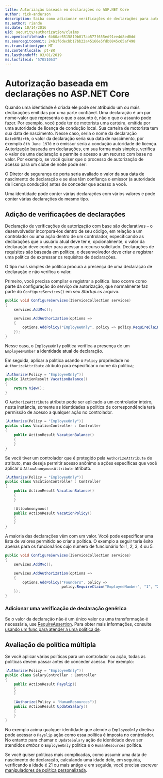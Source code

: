 ```yaml
---
title: Autorização baseada em declarações no ASP.NET Core
author: rick-anderson
description: Saiba como adicionar verificações de declarações para autorização em um aplicativo ASP.NET Core.
ms.author: riande
ms.date: 10/14/2016
uid: security/authorization/claims
ms.openlocfilehash: 6b60ae5515819b017ab577f655ed91ee4d8ed0dd
ms.sourcegitcommit: 24b1f6decbb17bb22a45166e5fdb0845c65af498
ms.translationtype: MT
ms.contentlocale: pt-BR
ms.lasthandoff: 03/01/2019
ms.locfileid: "57051063"
---
```

# <a name="claims-based-authorization-in-aspnet-core"></a>Autorização baseada em declarações no ASP.NET Core

<a name="security-authorization-claims-based"></a>

Quando uma identidade é criada ele pode ser atribuído um ou mais declarações emitidas por uma parte confiável. Uma declaração é um par nome-valor que representa o que o assunto é, não o que o assunto pode fazer. Por exemplo, você pode ter de motorista uma carteira, emitida por uma autoridade de licença de condução local. Sua carteira de motorista tem sua data de nascimento. Nesse caso, seria o nome da declaração `DateOfBirth`, o valor da declaração seria sua data de nascimento, por exemplo `8th June 1970` e o emissor seria a condução autoridade de licença. Autorização baseada em declarações, em sua forma mais simples, verifica o valor de uma declaração e permite o acesso a um recurso com base no valor. Por exemplo, se você quiser que o processo de autorização de acesso para um clube de noite pode ser:

O Diretor de segurança de porta seria avaliado o valor da sua data de nascimento de declaração e se elas têm confiança o emissor (a autoridade de licença condução) antes de conceder que acesso a você.

Uma identidade pode conter várias declarações com vários valores e pode conter várias declarações do mesmo tipo.

## <a name="adding-claims-checks"></a>Adição de verificações de declarações

Declaração de verificações de autorização com base são declarativas – o desenvolvedor incorpora-los dentro de seu código, em relação a um controlador ou uma ação dentro de um controlador, especificando as declarações que o usuário atual deve ter e, opcionalmente, o valor da declaração deve conter para acessar o recurso solicitado. Declarações de requisitos são baseada em política, o desenvolvedor deve criar e registrar uma política de expressar os requisitos de declarações.

O tipo mais simples de política procura a presença de uma declaração de declaração e não verifica o valor.

Primeiro, você precisa compilar e registrar a política. Isso ocorre como parte da configuração do serviço de autorização, que normalmente faz parte do `ConfigureServices()` em seu *Startup.cs* arquivo.

```csharp
public void ConfigureServices(IServiceCollection services)
{
    services.AddMvc();

    services.AddAuthorization(options =>
    {
        options.AddPolicy("EmployeeOnly", policy => policy.RequireClaim("EmployeeNumber"));
    });
}
```

Nesse caso, o `EmployeeOnly` política verifica a presença de um `EmployeeNumber` a identidade atual de declaração.

Em seguida, aplicar a política usando o `Policy` propriedade no `AuthorizeAttribute` atributo para especificar o nome da política;

```csharp
[Authorize(Policy = "EmployeeOnly")]
public IActionResult VacationBalance()
{
    return View();
}
```

O `AuthorizeAttribute` atributo pode ser aplicado a um controlador inteiro, nesta instância, somente as identidades a política de correspondência terá permissão de acesso a qualquer ação no controlador.

```csharp
[Authorize(Policy = "EmployeeOnly")]
public class VacationController : Controller
{
    public ActionResult VacationBalance()
    {
    }
}
```

Se você tiver um controlador que é protegido pela `AuthorizeAttribute` de atributo, mas deseja permitir acesso anônimo a ações específicas que você aplicar o `AllowAnonymousAttribute` atributo.

```csharp
[Authorize(Policy = "EmployeeOnly")]
public class VacationController : Controller
{
    public ActionResult VacationBalance()
    {
    }

    [AllowAnonymous]
    public ActionResult VacationPolicy()
    {
    }
}
```

A maioria das declarações vêm com um valor. Você pode especificar uma lista de valores permitido ao criar a política. O exemplo a seguir teria êxito apenas para os funcionários cujo número de funcionário foi 1, 2, 3, 4 ou 5.

```csharp
public void ConfigureServices(IServiceCollection services)
{
    services.AddMvc();

    services.AddAuthorization(options =>
    {
        options.AddPolicy("Founders", policy =>
                          policy.RequireClaim("EmployeeNumber", "1", "2", "3", "4", "5"));
    });
}
```

### <a name="add-a-generic-claim-check"></a>Adicionar uma verificação de declaração genérica

Se o valor da declaração não é um único valor ou uma transformação é necessária, use [RequireAssertion](/dotnet/api/microsoft.aspnetcore.authorization.authorizationpolicybuilder.requireassertion). Para obter mais informações, consulte [usando um func para atender a uma política de](xref:security/authorization/policies#using-a-func-to-fulfill-a-policy).

## <a name="multiple-policy-evaluation"></a>Avaliação de política múltipla

Se você aplicar várias políticas para um controlador ou ação, todas as políticas devem passar antes de conceder acesso. Por exemplo:

```csharp
[Authorize(Policy = "EmployeeOnly")]
public class SalaryController : Controller
{
    public ActionResult Payslip()
    {
    }

    [Authorize(Policy = "HumanResources")]
    public ActionResult UpdateSalary()
    {
    }
}
```

No exemplo acima qualquer identidade que atende a `EmployeeOnly` diretiva pode acessar o `Payslip` ação como essa política é imposta no controlador. No entanto para chamar o `UpdateSalary` ação de identidade deve ser atendidos *ambos* o `EmployeeOnly` política e o `HumanResources` política.

Se você quiser políticas mais complicadas, como assumir uma data de nascimento de declaração, calculando uma idade dele, em seguida, verificando a idade é 21 ou mais antigo e em seguida, você precisa escrever [manipuladores de política personalizada](xref:security/authorization/policies).
